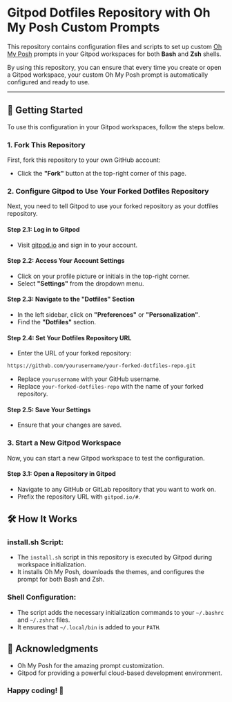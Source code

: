 # Gitpod Dotfiles Repository with Oh My Posh Custom Prompts

This repository contains configuration files and scripts to set up custom [Oh My Posh](https://ohmyposh.dev/) prompts in your Gitpod workspaces for both **Bash** and **Zsh** shells.

By using this repository, you can ensure that every time you create or open a Gitpod workspace, your custom Oh My Posh prompt is automatically configured and ready to use.

---

## 🚀 Getting Started

To use this configuration in your Gitpod workspaces, follow the steps below.

### 1. **Fork This Repository**

First, fork this repository to your own GitHub account:

- Click the **"Fork"** button at the top-right corner of this page.

### 2. **Configure Gitpod to Use Your Forked Dotfiles Repository**

Next, you need to tell Gitpod to use your forked repository as your dotfiles repository.

#### **Step 2.1: Log in to Gitpod**

- Visit [gitpod.io](https://gitpod.io) and sign in to your account.

#### **Step 2.2: Access Your Account Settings**

- Click on your profile picture or initials in the top-right corner.
- Select **"Settings"** from the dropdown menu.

#### **Step 2.3: Navigate to the "Dotfiles" Section**

- In the left sidebar, click on **"Preferences"** or **"Personalization"**.
- Find the **"Dotfiles"** section.

#### **Step 2.4: Set Your Dotfiles Repository URL**

- Enter the URL of your forked repository:
```bash
https://github.com/yourusername/your-forked-dotfiles-repo.git
```
- Replace `yourusername` with your GitHub username.
- Replace `your-forked-dotfiles-repo` with the name of your forked repository.

#### **Step 2.5: Save Your Settings**

- Ensure that your changes are saved.

### 3. **Start a New Gitpod Workspace**

Now, you can start a new Gitpod workspace to test the configuration.

#### **Step 3.1: Open a Repository in Gitpod**

- Navigate to any GitHub or GitLab repository that you want to work on.
- Prefix the repository URL with `gitpod.io/#`.

## 🛠 How It Works

### install.sh Script:

- The `install.sh` script in this repository is executed by Gitpod during workspace initialization.
- It installs Oh My Posh, downloads the themes, and configures the prompt for both Bash and Zsh.

### Shell Configuration:

- The script adds the necessary initialization commands to your `~/.bashrc` and `~/.zshrc` files.
- It ensures that `~/.local/bin` is added to your `PATH`.

## 🙏 Acknowledgments
- Oh My Posh for the amazing prompt customization.
- Gitpod for providing a powerful cloud-based development environment.

### Happy coding! 🚀
